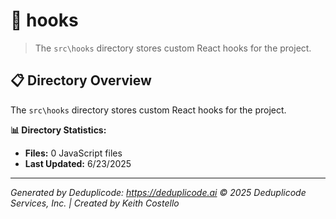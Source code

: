 # 📁 hooks

> The `src\hooks` directory stores custom React hooks for the project.

## 📋 Directory Overview

The `src\hooks` directory stores custom React hooks for the project.

**📊 Directory Statistics:**
- **Files:** 0 JavaScript files
- **Last Updated:** 6/23/2025

---

*Generated by Deduplicode: https://deduplicode.ai*
*© 2025 Deduplicode Services, Inc. | Created by Keith Costello*
